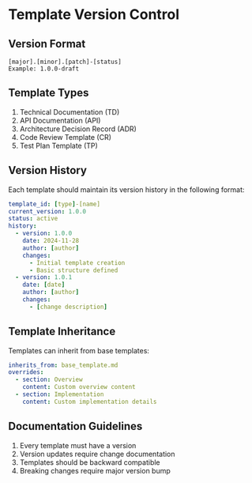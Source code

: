 # Template Version Control

## Version Format
```
[major].[minor].[patch]-[status]
Example: 1.0.0-draft
```

## Template Types
1. Technical Documentation (TD)
2. API Documentation (API)
3. Architecture Decision Record (ADR)
4. Code Review Template (CR)
5. Test Plan Template (TP)

## Version History
Each template should maintain its version history in the following format:

```yaml
template_id: [type]-[name]
current_version: 1.0.0
status: active
history:
  - version: 1.0.0
    date: 2024-11-28
    author: [author]
    changes:
      - Initial template creation
      - Basic structure defined
  - version: 1.0.1
    date: [date]
    author: [author]
    changes:
      - [change description]
```

## Template Inheritance
Templates can inherit from base templates:

```yaml
inherits_from: base_template.md
overrides:
  - section: Overview
    content: Custom overview content
  - section: Implementation
    content: Custom implementation details
```

## Documentation Guidelines
1. Every template must have a version
2. Version updates require change documentation
3. Templates should be backward compatible
4. Breaking changes require major version bump
